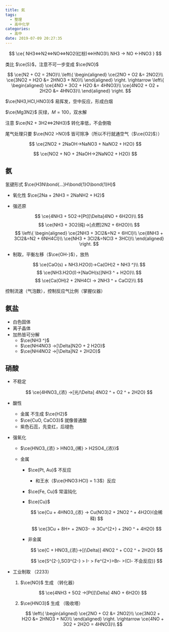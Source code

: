 ```yaml
---
title: 氮
tags:
  - 整理
  - 高中化学
categories:
  - 高中
date: 2019-07-09 20:27:35
---
```


$$
\ce{
NH3<=>N2<=>NO<=>NO2(红棕)<=>HNO3\\
NH3 -> NO <-HNO3
}
$$

类比 $\ce{S}$，注意不可一步变成 $\ce{NO}$

$$
\ce{N2 + O2 = 2NO}\\
\left\{
\begin{aligned}
\ce{2NO + O2 &= 2NO2}\\
\ce{3NO2 + H2O &= 2HNO3 + NO}\\
\end{aligned}
\right.
\rightarrow
\left\{
\begin{aligned}
\ce{4NO + 3O2 + H2O &= 4HNO3}\\
\ce{4NO2 + O2 + 2H2O &= 4HNO3}\\
\end{aligned}
\right.
$$

$\ce{NH3,HCl,HNO3}$ 易挥发，空中反应，形成白烟

$\ce{Mg3N2}$ 灰绿，$M=100$，双水解

注意 $\ce{N2 + 3H2<=>2NH3}$ 转化率低，不会倒吸

尾气处理只要 $\ce{NO2 >NO}$ 皆可除净（所以不行就通空气（$\ce{O2}$））

$$
\ce{2NO2 + 2NaOH->NaNO3 + NaNO2 + H2O}
$$

$$
\ce{NO2 + NO + 2NaOH->2NaNO2 + H2O}
$$

## 氨

氢键形式 $\ce{H3N\bond{...}H\bond{1}O\bond{1}H}$

- 氧化性 $\ce{2Na + 2NH3 = 2NaNH2 + H2}$

- 强还原

  $$
  \ce{4NH3 + 5O2->[Pt][\Delta]4NO + 6H2O}\\
  $$
  $$
  \ce{NH3 + 3O2(纯)->[点燃]2N2 + 6H2O}\\
  $$
  $$
  \left\{
  \begin{aligned}
  \ce{2NH3 + 3Cl2&=N2 + 6HCl}\\
  \ce{8NH3 + 3Cl2&=N2 + 6NH4Cl}\\
  \ce{NH3 + 3Cl2&=NCl3 + 3HCl}\\
  \end{aligned}
  \right.
  $$
  

  
- 制取，平衡左移（$\ce{OH-}$），放热

  $$
  \ce{CaO(s) + NH3.H2O(l)->Ca(OH)2 + NH3 ^}\\
  $$
  $$
  \ce{NH3.H2O(l)->[NaOH(s)]NH3 ^ + H2O}\\
  $$
  $$
  \ce{Ca(OH)2 + 2NH4Cl -> 2NH3 ^ + CaCl2}\\
  $$

控制流速（气泡数），控制反应气比例（掌握仪器）

## 氨盐

- 白色固体
- 离子晶体
- 加热皆可分解
  - $\ce{NH3 ^}$
  - $\ce{NH4NO3 ->[\Delta]N2O + 2 H2O}$
  - $\ce{NH4NO2 ->[\Delta]N2 + 2H2O}$

## 硝酸

- 不稳定

  $$
  \ce{4HNO3_{浓} ->[光/\Delta] 4NO2 ^ + O2 ^ + 2H2O}
  $$

- 酸性

  - 金属 不生成 $\ce{H2}$
  - $\ce{CuO, CaCO3}$ 就像普通酸
  - 紫色石蕊，先变红，后褪色

- 强氧化

  - $\ce{HNO3_{浓} > HNO3_{稀} > H2SO4_{浓}}$

  - 金属

    - $\ce{Pt, Au}$ 不反应

      - 和王水（$\ce{HNO3:HCl} = 1:3$）反应

    - $\ce{Fe, Cu}$ 常温钝化

    - $\ce{Cu}$
  
      $$
      \ce{Cu + 4HNO3_{浓} -> Cu(NO3)2 + 2NO2 ^ + 4H2O}(会稀释)
      $$

      $$
      \ce{3Cu + 8H+ + 2NO3- -> 3Cu^{2+} + 2NO ^ + 4H2O}
      $$

    - 非金属
      
      $$
      \ce{C + HNO3_{浓}->[(\Delta)] 4NO2 ^ + CO2 ^ + 2H2O}
      $$

      $$
      \ce{S^{2-},SO3^{2-} > I- > Fe^{2+}>Br- >(Cl- 不会反应)}
      $$

- 工业制取 （2233）
	1. $\ce{NO}$ 生成 （转化器）
	   
       $$
	   \ce{4NH3 + 5O2 ->[Pt][\Delta] 4NO + 6H2O}
	   $$
	   
	2. $\ce{HNO3}$ 生成 （吸收塔）
	   
       $$
	   \left\{
	   \begin{aligned}
	   \ce{2NO + O2 &= 2NO2}\\
	   \ce{3NO2 + H2O &= 2HNO3 + NO}\\
	   \end{aligned}
	   \right.
	   \rightarrow
	   \ce{4NO + 3O2 + 2H2O = 4HNO3}\\
	   $$
	   